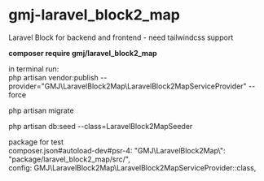# gmj-laravel_block2_map

Laravel Block for backend and frontend - need tailwindcss support

**composer require gmj/laravel_block2_map**

in terminal run:<br>
php artisan vendor:publish --provider="GMJ\LaravelBlock2Map\LaravelBlock2MapServiceProvider" --force

php artisan migrate

php artisan db:seed --class=LaravelBlock2MapSeeder

package for test<br>
composer.json#autoload-dev#psr-4: "GMJ\\LaravelBlock2Map\\": "package/laravel_block2_map/src/",<br>
config: GMJ\LaravelBlock2Map\LaravelBlock2MapServiceProvider::class,
